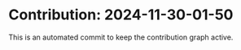 # Contribution: 2024-11-30-01-50
This is an automated commit to keep the contribution graph active.
